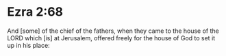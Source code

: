 # Ezra 2:68

And [some] of the chief of the fathers, when they came to the house of the LORD which [is] at Jerusalem, offered freely for the house of God to set it up in his place: